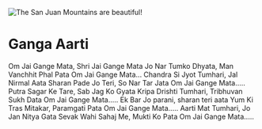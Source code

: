 ![The San Juan Mountains are beautiful!](lib/images/img.png "San Juan Mountains")

# Ganga Aarti

Om Jai Gange Mata, Shri Jai Gange Mata
Jo Nar Tumko Dhyata, Man Vanchhit Phal Pata
Om Jai Gange Mata...
Chandra Si Jyot Tumhari, Jal Nirmal Aata
Sharan Pade Jo Teri, So Nar Tar Jata
Om Jai Gange Mata.....
Putra Sagar Ke Tare, Sab Jag Ko Gyata
Kripa Drishti Tumhari, Tribhuvan Sukh Data
Om Jai Gange Mata.....
Ek Bar Jo parani, sharan teri aata
Yum Ki Tras Mitakar, Paramgati Pata
Om Jai Gange Mata.....
Aarti Mat Tumhari, Jo Jan Nitya Gata
Sevak Wahi Sahaj Me, Mukti Ko Pata
Om Jai Gange Mata.....